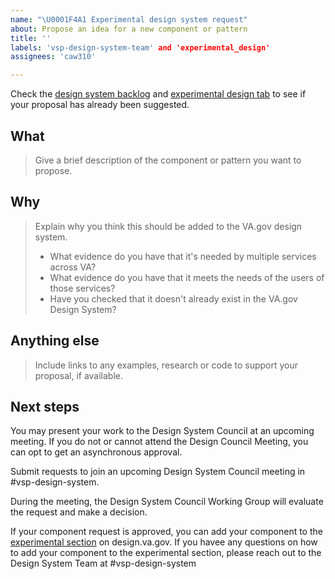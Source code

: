 ```yaml
---
name: "\U0001F4A1 Experimental design system request"
about: Propose an idea for a new component or pattern
title: ''
labels: 'vsp-design-system-team' and 'experimental_design'
assignees: 'caw310'

---
```


Check the [design system backlog](https://design.va.gov/documentation/backlog) and [experimental design tab](https://design.va.gov/experimental-design/) to see if your proposal has already been suggested. 

## What
> Give a brief description of the component or pattern you want to propose.

## Why
> Explain why you think this should be added to the VA.gov design system.
>
> - What evidence do you have that it's needed by multiple services across VA?
> - What evidence do you have that it meets the needs of the users of those services?
> - Have you checked that it doesn't already exist in the VA.gov Design System? 

## Anything else
> Include links to any examples, research or code to support your proposal, if available.

## Next steps
You may present your work to the Design System Council at an upcoming meeting. If you do not or cannot attend the Design Council Meeting, you can opt to get an asynchronous approval. 

Submit requests to join an upcoming Design System Council meeting in #vsp-design-system.  

During the meeting, the Design System Council Working Group will evaluate the request and make a decision. 

If your component request is approved, you can add your component to the [experimental section](https://design.va.gov/experimental-design/) on design.va.gov. If you havee any questions on how to add your component to the experimental section, please reach out to the Design System Team at #vsp-design-system
